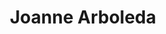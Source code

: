 ---
layout: side-module
title: "Joanne Arboleda"
text: "Joanne thrives on quirky doodles and graphic illustration. She’s worked on establishing visual design standards for mobile and web apps at a startup or two."
URL: "http://synchrohalo.github.io"
---